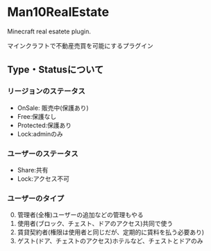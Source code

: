 # Man10RealEstate
Minecraft real esatete plugin.

マインクラフトで不動産売買を可能にするプラグイン

## Type・Statusについて

### リージョンのステータス

- OnSale: 販売中(保護あり)
- Free:保護なし
- Protected:保護あり
- Lock:adminのみ

### ユーザーのステータス

- Share:共有
- Lock:アクセス不可

### ユーザーのタイプ

0. 管理者(全権)ユーザーの追加などの管理もやる
1. 使用者(ブロック、チェスト、ドアのアクセス)共同で使う
2. 賃貸契約者(権限は使用者と同じだが、定期的に賃料を払う必要あり)
3. ゲスト(ドア、チェストのアクセス)ホテルなど、チェストとドアのみ